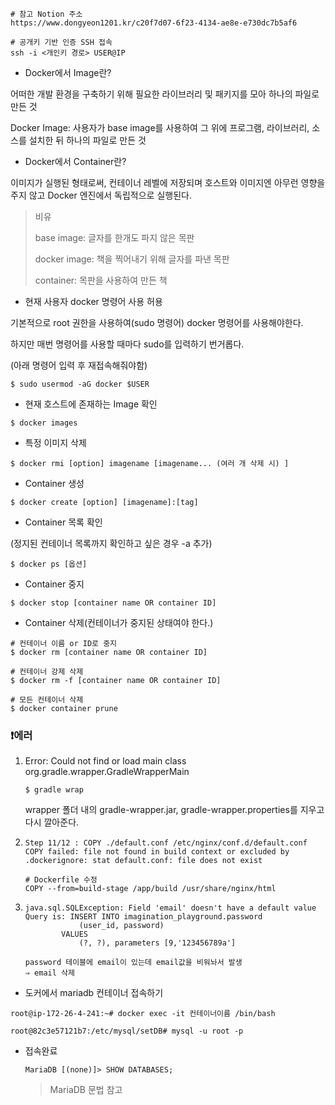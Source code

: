 ```
# 참고 Notion 주소
https://www.dongyeon1201.kr/c20f7d07-6f23-4134-ae8e-e730dc7b5af6
```

```
# 공개키 기반 인증 SSH 접속
ssh -i <개인키 경로> USER@IP
```



- Docker에서 Image란?

어떠한 개발 환경을 구축하기 위해 필요한 라이브러리 및 패키지를 모아 하나의 파일로 만든 것

Docker Image: 사용자가 base image를 사용하여 그 위에 프로그램, 라이브러리, 소스를 설치한 뒤 하나의 파일로 만든 것

- Docker에서 Container란?

이미지가 실행된 형태로써, 컨테이너 레벨에 저장되며 호스트와 이미지엔 아무런 영향을 주지 않고 Docker 엔진에서 독립적으로 실행된다.

> 비유
>
> base image: 글자를 한개도 파지 않은 목판
>
> docker image: 책을 찍어내기 위해 글자를 파낸 목판
>
> container: 목판을 사용하여 만든 책



- 현재 사용자 docker 명령어 사용 허용

기본적으로 root 권한을 사용하여(sudo 명령어) docker 명령어를 사용해야한다.

하지만 매번 명령어를 사용할 때마다 sudo를 입력하기 번거롭다.

(아래 명령어 입력 후 재접속해줘야함)

```
$ sudo usermod -aG docker $USER
```



- 현재 호스트에 존재하는 Image 확인

```
$ docker images
```

- 특정 이미지 삭제

```
$ docker rmi [option] imagename [imagename... (여러 개 삭제 시) ]
```

- Container 생성

```
$ docker create [option] [imagename]:[tag]
```



- Container 목록 확인

(정지된 컨테이너 목록까지 확인하고 싶은 경우 -a 추가)

```
$ docker ps [옵션]
```

- Container 중지

```
$ docker stop [container name OR container ID]
```

- Container 삭제(컨테이너가 중지된 상태여야 한다.)

```
# 컨테이너 이름 or ID로 중지
$ docker rm [container name OR container ID]

# 컨테이너 강제 삭제
$ docker rm -f [container name OR container ID]

# 모든 컨테이너 삭제
$ docker container prune
```



### ❗에러

1. Error: Could not find or load main class org.gradle.wrapper.GradleWrapperMain

   ```
   $ gradle wrap
   ```

   wrapper 폴더 내의 gradle-wrapper.jar, gradle-wrapper.properties를 지우고 다시 깔아준다.

2. ```
   Step 11/12 : COPY ./default.conf /etc/nginx/conf.d/default.conf
   COPY failed: file not found in build context or excluded by .dockerignore: stat default.conf: file does not exist
   ```

   ```
   # Dockerfile 수정
   COPY --from=build-stage /app/build /usr/share/nginx/html
   ```

3. ```
   java.sql.SQLException: Field 'email' doesn't have a default value
   Query is: INSERT INTO imagination_playground.password
               (user_id, password)
           VALUES
               (?, ?), parameters [9,'123456789a']
   ```

   ```
   password 테이블에 email이 있는데 email값을 비워놔서 발생
   ⇒ email 삭제
   ```

   

-  도커에서 mariadb 컨테이너 접속하기

  ```
  root@ip-172-26-4-241:~# docker exec -it 컨테이너이름 /bin/bash
  ```
  
  ```
  root@82c3e57121b7:/etc/mysql/setDB# mysql -u root -p
  ```
  
  - 접속완료
  
    ```
    MariaDB [(none)]> SHOW DATABASES;
    ```
  
    > MariaDB 문법 참고

